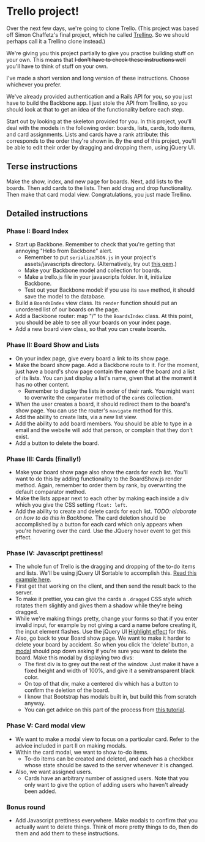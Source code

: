 # Trello project!

Over the next few days, we're going to clone Trello. (This project was based off Simon Chaffetz's final project, which he called [Trellino](http://trellino.herokuapp.com/). So we should perhaps call it a Trellino clone instead.)

We're giving you this project partially to give you practise building stuff on your own. This means that ~~I don't have to check these instructions well~~ you'll have to think of stuff on your own.

I've made a short version and long version of these instructions. Choose whichever you prefer.

We've already provided authentication and a Rails API for you, so you just have to build the Backbone app. I just stole the API from Trellino, so you should look at that to get an idea of the functionality before each step.

Start out by looking at the skeleton provided for you. In this project, you'll deal with the models in the following order: boards, lists, cards, todo items, and card assignments. Lists and cards have a rank attribute: this corresponds to the order they're shown in. By the end of this project, you'll be able to edit their order by dragging and dropping them, using jQuery UI.

## Terse instructions

Make the show, index, and new page for boards. Next, add lists to the boards. Then add cards to the lists. Then add drag and drop functionality. Then make that card modal view. Congratulations, you just made Trellino.


## Detailed instructions

### Phase I: Board Index

* Start up Backbone. Remember to check that you're getting that annoying "Hello from Backbone" alert.
  * Remember to put `serializeJSON.js` in your project's assets/javascripts directory. (Alternatively, try out [this gem](http://rubygems.org/gems/serialize_json-rails).)
  * Make your Backbone model and collection for boards.
  * Make a trello.js file in your javascripts folder. In it, initialize Backbone.
  * Test out your Backbone model: if you use its `save` method, it should save the model to the database.
* Build a `BoardsIndex` view class. Its `render` function should put an unordered list of our boards on the page.
* Add a Backbone router: map "/" to the `BoardsIndex` class. At this point, you should be able to see all your boards on your index page.
* Add a new board view class, so that you can create boards.

### Phase II: Board Show and Lists

* On your index page, give every board a link to its show page.
* Make the board show page. Add a Backbone route to it. For the moment, just have a board's show page contain the name of the board and a list of its lists. You can just display a list's name, given that at the moment it has no other content.
  * Remember to display the lists in order of their rank. You might want to overwrite the `comparator` method of the `cards` collection.
* When the user creates a board, it should redirect them to the board's show page. You can use the router's `navigate` method for this.
* Add the ability to create lists, via a new list view.
* Add the ability to add board members. You should be able to type in a email and the website will add that person, or complain that they don't exist.
* Add a button to delete the board.

### Phase III: Cards (finally!)

* Make your board show page also show the cards for each list. You'll want to do this by adding functionality to the BoardShow.js render method. Again, remember to order them by rank, by overwriting the default comparator method.
* Make the lists appear next to each other by making each inside a div which you give the CSS setting `float: left`.
* Add the ability to create and delete cards for each list. *TODO: elaborate on how to do this in Backbone.* The card deletion should be accomplished by a button for each card which only appears when you're hovering over the card. Use the JQuery hover event to get this effect.

### Phase IV: Javascript prettiness!

* The whole fun of Trello is the dragging and dropping of the to-do items and lists. We'll be using jQuery UI Sortable to accomplish this. [Read this example here](http://stackoverflow.com/a/15635201).
* First get that working on the client, and then send the result back to the server.
* To make it prettier, you can give the cards a `.dragged` CSS style which rotates them slightly and gives them a shadow while they're being dragged.
* While we're making things pretty, change your forms so that if you enter invalid input, for example by not giving a card a name before creating it, the input element flashes. Use the jQuery UI [Highlight effect](https://api.jqueryui.com/highlight-effect/) for this.
* Also, go back to your Board show page. We want to make it harder to delete your board by accident. So when you click the 'delete' button, a [modal](http://getbootstrap.com/javascript/#modals) should pop down asking if you're sure you want to delete the board. Make this modal by displaying two divs:
  * The first div is to grey out the rest of the window. Just make it have a fixed height and width of 100%, and give it a semitransparent black color.
  * On top of that div, make a centered div which has a button to confirm the deletion of the board.
  * I know that Bootstrap has modals built in, but build this from scratch anyway.
  * You can get advice on this part of the process from [this tutorial](http://www.jacklmoore.com/notes/jquery-modal-tutorial/).

### Phase V: Card modal view

* We want to make a modal view to focus on a particular card. Refer to the advice included in part II on making modals.
* Within the card modal, we want to show to-do items.
  * To-do items can be created and deleted, and each has a checkbox whose state should be saved to the server whenever it is changed.
* Also, we want assigned users.
  * Cards have an arbitrary number of assigned users. Note that you only want to give the option of adding users who haven't already been added.

### Bonus round

* Add Javascript prettiness everywhere. Make modals to confirm that you actually want to delete things. Think of more pretty things to do, then do them and add them to these instructions.
